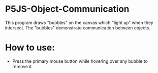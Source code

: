 # P5JS-Object-Communication
This program draws "bubbles" on the canvas which "light up" when they intersect. The "bubbles" demonstrate communication between objects.

# How to use:
 - Press the primary mouse button while hovering over any bubble to remove it.
